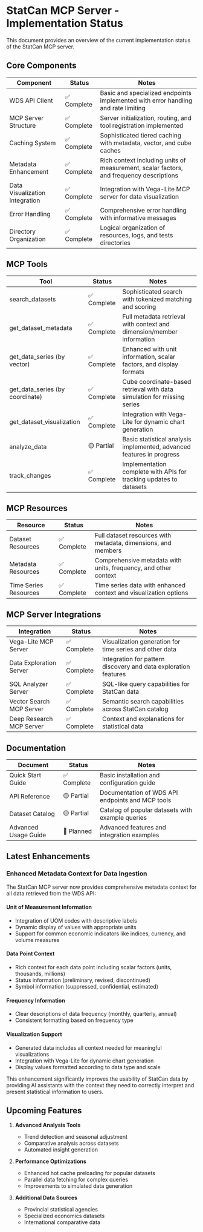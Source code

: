 # StatCan MCP Server - Implementation Status

This document provides an overview of the current implementation status of the StatCan MCP server.

## Core Components

| Component                       | Status      | Notes                                                                                 |
|---------------------------------|-------------|----------------------------------------------------------------------------------------|
| WDS API Client                  | ✅ Complete | Basic and specialized endpoints implemented with error handling and rate limiting      |
| MCP Server Structure            | ✅ Complete | Server initialization, routing, and tool registration implemented                      |
| Caching System                  | ✅ Complete | Sophisticated tiered caching with metadata, vector, and cube caches                   |
| Metadata Enhancement            | ✅ Complete | Rich context including units of measurement, scalar factors, and frequency descriptions |
| Data Visualization Integration  | ✅ Complete | Integration with Vega-Lite MCP server for data visualization                          |
| Error Handling                  | ✅ Complete | Comprehensive error handling with informative messages                                |
| Directory Organization          | ✅ Complete | Logical organization of resources, logs, and tests directories                        |

## MCP Tools

| Tool                            | Status      | Notes                                                                                 |
|---------------------------------|-------------|----------------------------------------------------------------------------------------|
| search_datasets                 | ✅ Complete | Sophisticated search with tokenized matching and scoring                              |
| get_dataset_metadata            | ✅ Complete | Full metadata retrieval with context and dimension/member information                 |
| get_data_series (by vector)     | ✅ Complete | Enhanced with unit information, scalar factors, and display formats                   |
| get_data_series (by coordinate) | ✅ Complete | Cube coordinate-based retrieval with data simulation for missing series               |
| get_dataset_visualization       | ✅ Complete | Integration with Vega-Lite for dynamic chart generation                               |
| analyze_data                    | 🟡 Partial  | Basic statistical analysis implemented, advanced features in progress                 |
| track_changes                   | ✅ Complete | Implementation complete with APIs for tracking updates to datasets                    |

## MCP Resources

| Resource                        | Status      | Notes                                                                                 |
|---------------------------------|-------------|----------------------------------------------------------------------------------------|
| Dataset Resources               | ✅ Complete | Full dataset resources with metadata, dimensions, and members                         |
| Metadata Resources              | ✅ Complete | Comprehensive metadata with units, frequency, and other context                       |
| Time Series Resources           | ✅ Complete | Time series data with enhanced context and visualization options                      |

## MCP Server Integrations

| Integration                     | Status      | Notes                                                                                 |
|---------------------------------|-------------|----------------------------------------------------------------------------------------|
| Vega-Lite MCP Server            | ✅ Complete | Visualization generation for time series and other data                               |
| Data Exploration Server         | ✅ Complete | Integration for pattern discovery and data exploration features                       |
| SQL Analyzer Server             | ✅ Complete | SQL-like query capabilities for StatCan data                                          |
| Vector Search MCP Server        | ✅ Complete | Semantic search capabilities across StatCan catalog                                   |
| Deep Research MCP Server        | ✅ Complete | Context and explanations for statistical data                                         |

## Documentation

| Document                        | Status      | Notes                                                                                 |
|---------------------------------|-------------|----------------------------------------------------------------------------------------|
| Quick Start Guide               | ✅ Complete | Basic installation and configuration guide                                            |
| API Reference                   | 🟡 Partial  | Documentation of WDS API endpoints and MCP tools                                      |
| Dataset Catalog                 | 🟡 Partial  | Catalog of popular datasets with example queries                                      |
| Advanced Usage Guide            | 🔴 Planned  | Advanced features and integration examples                                            |

## Latest Enhancements

### Enhanced Metadata Context for Data Ingestion

The StatCan MCP server now provides comprehensive metadata context for all data retrieved from the WDS API:

#### Unit of Measurement Information
- Integration of UOM codes with descriptive labels
- Dynamic display of values with appropriate units
- Support for common economic indicators like indices, currency, and volume measures

#### Data Point Context
- Rich context for each data point including scalar factors (units, thousands, millions)
- Status information (preliminary, revised, discontinued)
- Symbol information (suppressed, confidential, estimated)

#### Frequency Information
- Clear descriptions of data frequency (monthly, quarterly, annual)
- Consistent formatting based on frequency type

#### Visualization Support
- Generated data includes all context needed for meaningful visualizations
- Integration with Vega-Lite for dynamic chart generation
- Display values formatted according to data type and scale

This enhancement significantly improves the usability of StatCan data by providing AI assistants with the context they need to correctly interpret and present statistical information to users.

## Upcoming Features

1. **Advanced Analysis Tools**
   - Trend detection and seasonal adjustment
   - Comparative analysis across datasets
   - Automated insight generation

2. **Performance Optimizations**
   - Enhanced hot cache preloading for popular datasets
   - Parallel data fetching for complex queries
   - Improvements to simulated data generation

3. **Additional Data Sources**
   - Provincial statistical agencies
   - Specialized economics datasets
   - International comparative data